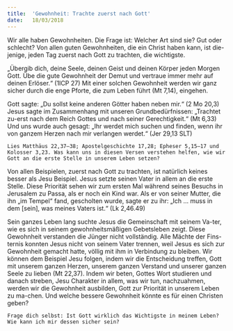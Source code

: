 ```yaml
---
title:  'Gewohnheit: Trachte zuerst nach Gott'
date:   18/03/2018
---
```


Wir alle haben Gewohnheiten. Die Frage ist: Welcher Art sind sie? Gut oder schlecht? Von allen guten Gewohnheiten, die ein Christ haben kann, ist die-jenige, jeden Tag zuerst nach Gott zu trachten, die wichtigste. 

„Übergib dich, deine Seele, deinen Geist und deinen Körper jeden Morgen Gott. Übe die gute Gewohnheit der Demut und vertraue immer mehr auf deinen Erlöser.“ (1ICP 27) Mit einer solchen Gewohnheit werden wir ganz sicher durch die enge Pforte, die zum Leben führt (Mt 7,14), eingehen. 

Gott sagte: „Du sollst keine anderen Götter haben neben mir.“ (2 Mo 20,3) Jesus sagte im Zusammenhang mit unseren Grundbedürfnissen: „Trachtet zu-erst nach dem Reich Gottes und nach seiner Gerechtigkeit.“ (Mt 6,33) Und uns wurde auch gesagt: „Ihr werdet mich suchen und finden, wenn ihr von ganzem Herzen nach mir verlangen werdet.“ (Jer 29,13 SLT) 

`Lies Matthäus 22,37–38; Apostelgeschichte 17,28; Epheser 5,15–17 und Kolosser 3,23. Was kann uns in diesen Versen verstehen helfen, wie wir Gott an die erste Stelle in unserem Leben setzen?` 

Von allen Beispielen, zuerst nach Gott zu trachten, ist natürlich keines besser als Jesu Beispiel. Jesus setzte seinen Vater in allem an die erste Stelle. Diese Priorität sehen wir zum ersten Mal während seines Besuchs in Jerusalem zu Passa, als er noch ein Kind war. Als er von seiner Mutter, die ihn „im Tempel“ fand, gescholten wurde, sagte er zu ihr: „Ich … muss in dem [sein], was meines Vaters ist.“ (Lk 2,46.49) 

Sein ganzes Leben lang suchte Jesus die Gemeinschaft mit seinem Va-ter, wie es sich in seinem gewohnheitsmäßigen Gebetsleben zeigt. Diese Gewohnheit verstanden die Jünger nicht vollständig. Alle Mächte der Fins-ternis konnten Jesus nicht von seinem Vater trennen, weil Jesus es sich zur Gewohnheit gemacht hatte, völlig mit ihm in Verbindung zu bleiben. Wir können dem Beispiel Jesu folgen, indem wir die Entscheidung treffen, Gott mit unserem ganzen Herzen, unserem ganzen Verstand und unserer ganzen Seele zu lieben (Mt 22,37). Indem wir beten, Gottes Wort studieren und danach streben, Jesu Charakter in allem, was wir tun, nachzuahmen, werden wir die Gewohnheit ausbilden, Gott zur Priorität in unserem Leben zu ma-chen. Und welche bessere Gewohnheit könnte es für einen Christen geben? 

`Frage dich selbst: Ist Gott wirklich das Wichtigste in meinem Leben? Wie kann ich mir dessen sicher sein?`